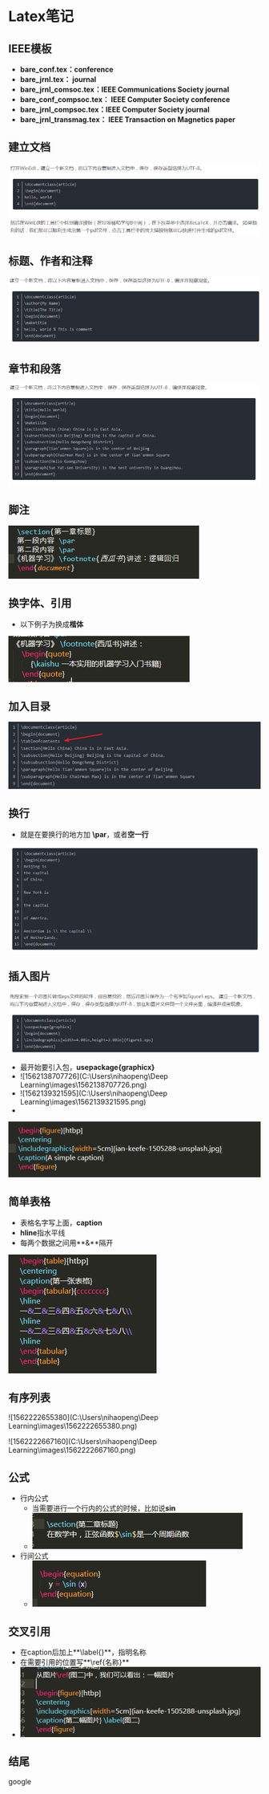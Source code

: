 # Latex笔记

## IEEE模板

* **bare_conf.tex：conference**
* **bare_jrnl.tex： journal**
* **bare_jrnl_comsoc.tex：IEEE Communications Society journal**
* **bare_conf_compsoc.tex： IEEE Computer Society conference**
* **bare_jrnl_compsoc.tex：IEEE Computer Society journal**
* **bare_jrnl_transmag.tex： IEEE Transaction on Magnetics paper**



## 建立文档

![1560695775860](../images/1560695775860.png)



## 标题、作者和注释

![1560695827897](../images/1560695827897.png)



## 章节和段落

![1560695854794](../images/1560695854794.png)



## 脚注

![1561622147586](../images/1561622147586.png)



## 换字体、引用

* 以下例子为换成**楷体**

![1561622799108](../images/1561622799108.png)





## 加入目录

![1561540345591](../images/1561540345591.png)



## 换行

* 就是在要换行的地方加 **\par**，或者**空一行**

![1560696112214](../images/1560696112214.png)



## 插入图片

![1560696266560](../images/1560696266560.png)

* 最开始要引入包，**usepackage{graphicx}**
* ![1562138707726](C:\Users\nihaopeng\Deep Learning\images\1562138707726.png)
* ![1562139321595](C:\Users\nihaopeng\Deep Learning\images\1562139321595.png)
* 

![1561628355255](../images/1561628355255.png)



## 简单表格

* 表格名字写上面，**caption**
* **hline**指水平线
* 每两个数据之间用**&**隔开

![1561629022896](../images/1561629022896.png)





## 有序列表

![1562222655380](C:\Users\nihaopeng\Deep Learning\images\1562222655380.png)

![1562222667160](C:\Users\nihaopeng\Deep Learning\images\1562222667160.png)



## 公式

* 行内公式
  * 当需要进行一个行内的公式的时候，比如说**sin**
  * ![1561702018138](../images/1561702018138.png)
* 行间公式
  * ![1561702505642](../images/1561702505642.png)



## 交叉引用

* 在caption后加上**\label{}**，指明名称
* 在需要引用的位置写**\ref{名称}**
* **![1561702960654](../images/1561702960654.png)**



## 结尾

google

